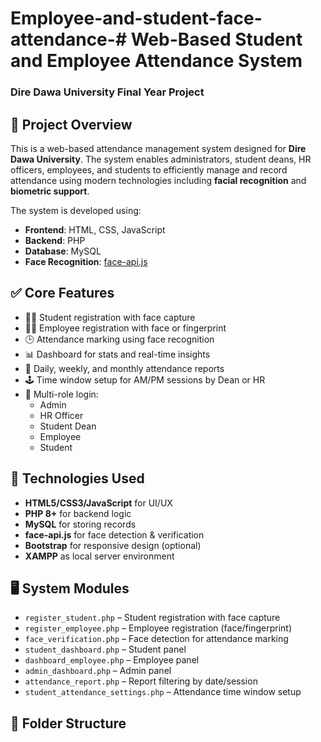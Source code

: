 # Employee-and-student-face-attendance-# Web-Based Student and Employee Attendance System
### Dire Dawa University Final Year Project

## 📌 Project Overview
This is a web-based attendance management system designed for **Dire Dawa University**. The system enables administrators, student deans, HR officers, employees, and students to efficiently manage and record attendance using modern technologies including **facial recognition** and **biometric support**.

The system is developed using:
- **Frontend**: HTML, CSS, JavaScript
- **Backend**: PHP
- **Database**: MySQL
- **Face Recognition**: [face-api.js](https://github.com/justadudewhohacks/face-api.js)

## ✅ Core Features
- 👩‍🎓 Student registration with face capture
- 🧑‍💼 Employee registration with face or fingerprint
- 🕒 Attendance marking using face recognition
- 📊 Dashboard for stats and real-time insights
- 📅 Daily, weekly, and monthly attendance reports
- 🕹️ Time window setup for AM/PM sessions by Dean or HR
- 🔐 Multi-role login:
  - Admin
  - HR Officer
  - Student Dean
  - Employee
  - Student

## 🔧 Technologies Used
- **HTML5/CSS3/JavaScript** for UI/UX
- **PHP 8+** for backend logic
- **MySQL** for storing records
- **face-api.js** for face detection & verification
- **Bootstrap** for responsive design (optional)
- **XAMPP** as local server environment

## 🖥️ System Modules
- `register_student.php` – Student registration with face capture
- `register_employee.php` – Employee registration (face/fingerprint)
- `face_verification.php` – Face detection for attendance marking
- `student_dashboard.php` – Student panel
- `dashboard_employee.php` – Employee panel
- `admin_dashboard.php` – Admin panel
- `attendance_report.php` – Report filtering by date/session
- `student_attendance_settings.php` – Attendance time window setup

## 📂 Folder Structure
